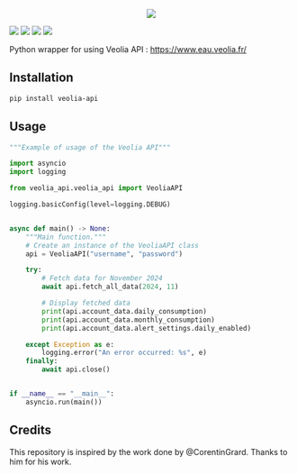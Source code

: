 <p align=center>
    <img src="https://upload.wikimedia.org/wikipedia/fi/thumb/2/2a/Veolia-logo.svg/250px-Veolia-logo.svg.png"/>
</p>

<p>
    <a href="https://pypi.org/project/veolia-api/"><img src="https://img.shields.io/pypi/v/veolia-api.svg"/></a>
    <a href="https://img.shields.io/badge/pre--commit-enabled-brightgreen?logo=pre-commit&logoColor=white"><img src="https://img.shields.io/badge/pre--commit-enabled-brightgreen?logo=pre-commit&logoColor=white" /></a>
    <a href="https://github.com/psf/black"><img src="https://img.shields.io/badge/code%20style-black-000000.svg" /></a>
    <a href="https://github.com/Jezza34000/veolia-api/actions"><img src="https://github.com/Jezza34000/veolia-api/workflows/CI/badge.svg"/></a>
</p>

Python wrapper for using Veolia API : https://www.eau.veolia.fr/

## Installation

```bash
pip install veolia-api
```

## Usage

```python
"""Example of usage of the Veolia API"""

import asyncio
import logging

from veolia_api.veolia_api import VeoliaAPI

logging.basicConfig(level=logging.DEBUG)


async def main() -> None:
    """Main function."""
    # Create an instance of the VeoliaAPI class
    api = VeoliaAPI("username", "password")

    try:
        # Fetch data for November 2024
        await api.fetch_all_data(2024, 11)

        # Display fetched data
        print(api.account_data.daily_consumption)
        print(api.account_data.monthly_consumption)
        print(api.account_data.alert_settings.daily_enabled)

    except Exception as e:
        logging.error("An error occurred: %s", e)
    finally:
        await api.close()


if __name__ == "__main__":
    asyncio.run(main())

```

## Credits

This repository is inspired by the work done by @CorentinGrard. Thanks to him for his work.
